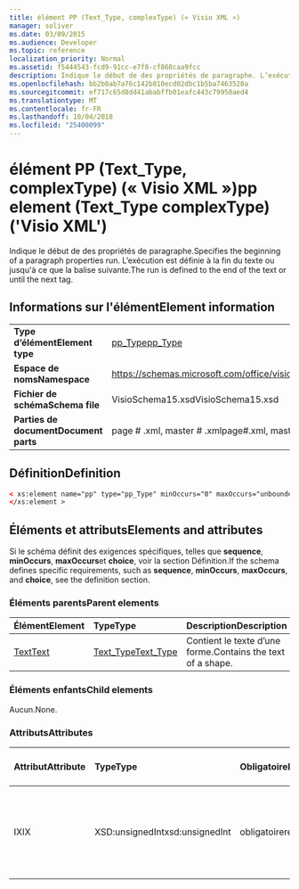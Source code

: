 ```yaml
---
title: élément PP (Text_Type, complexType) (« Visio XML »)
manager: soliver
ms.date: 03/09/2015
ms.audience: Developer
ms.topic: reference
localization_priority: Normal
ms.assetid: f5444543-fcd9-91cc-e7f8-cf860caa9fcc
description: Indique le début de des propriétés de paragraphe. L’exécution est définie à la fin du texte ou jusqu'à ce que la balise suivante.
ms.openlocfilehash: bb2b0ab7a76c142b810ecd02dbc1b5ba7463520a
ms.sourcegitcommit: ef717c65d8dd41ababffb01eafc443c79950aed4
ms.translationtype: MT
ms.contentlocale: fr-FR
ms.lasthandoff: 10/04/2018
ms.locfileid: "25400099"
---
```

# <a name="pp-element-texttype-complextype-visio-xml"></a><span data-ttu-id="17994-104">élément PP (Text_Type, complexType) (« Visio XML »)</span><span class="sxs-lookup"><span data-stu-id="17994-104">pp element (Text_Type complexType) ('Visio XML')</span></span>

<span data-ttu-id="17994-105">Indique le début de des propriétés de paragraphe.</span><span class="sxs-lookup"><span data-stu-id="17994-105">Specifies the beginning of a paragraph properties run.</span></span> <span data-ttu-id="17994-106">L’exécution est définie à la fin du texte ou jusqu'à ce que la balise suivante.</span><span class="sxs-lookup"><span data-stu-id="17994-106">The run is defined to the end of the text or until the next tag.</span></span>
  
## <a name="element-information"></a><span data-ttu-id="17994-107">Informations sur l'élément</span><span class="sxs-lookup"><span data-stu-id="17994-107">Element information</span></span>

|||
|:-----|:-----|
|<span data-ttu-id="17994-108">**Type d’élément**</span><span class="sxs-lookup"><span data-stu-id="17994-108">**Element type**</span></span> <br/> |[<span data-ttu-id="17994-109">pp_Type</span><span class="sxs-lookup"><span data-stu-id="17994-109">pp_Type</span></span>](pp_type-complextypevisio-xml.md) <br/> |
|<span data-ttu-id="17994-110">**Espace de noms**</span><span class="sxs-lookup"><span data-stu-id="17994-110">**Namespace**</span></span> <br/> |https://schemas.microsoft.com/office/visio/2012/main  <br/> |
|<span data-ttu-id="17994-111">**Fichier de schéma**</span><span class="sxs-lookup"><span data-stu-id="17994-111">**Schema file**</span></span> <br/> |<span data-ttu-id="17994-112">VisioSchema15.xsd</span><span class="sxs-lookup"><span data-stu-id="17994-112">VisioSchema15.xsd</span></span>  <br/> |
|<span data-ttu-id="17994-113">**Parties de document**</span><span class="sxs-lookup"><span data-stu-id="17994-113">**Document parts**</span></span> <br/> |<span data-ttu-id="17994-114">page # .xml, master # .xml</span><span class="sxs-lookup"><span data-stu-id="17994-114">page#.xml, master#.xml</span></span>  <br/> |
   
## <a name="definition"></a><span data-ttu-id="17994-115">Définition</span><span class="sxs-lookup"><span data-stu-id="17994-115">Definition</span></span>

```XML
< xs:element name="pp" type="pp_Type" minOccurs="0" maxOccurs="unbounded" >
</xs:element >
```

## <a name="elements-and-attributes"></a><span data-ttu-id="17994-116">Éléments et attributs</span><span class="sxs-lookup"><span data-stu-id="17994-116">Elements and attributes</span></span>

<span data-ttu-id="17994-117">Si le schéma définit des exigences spécifiques, telles que **sequence**, **minOccurs**, **maxOccurs**et **choice**, voir la section Définition.</span><span class="sxs-lookup"><span data-stu-id="17994-117">If the schema defines specific requirements, such as **sequence**, **minOccurs**, **maxOccurs**, and **choice**, see the definition section.</span></span> 
  
### <a name="parent-elements"></a><span data-ttu-id="17994-118">Éléments parents</span><span class="sxs-lookup"><span data-stu-id="17994-118">Parent elements</span></span>

|<span data-ttu-id="17994-119">**Élément**</span><span class="sxs-lookup"><span data-stu-id="17994-119">**Element**</span></span>|<span data-ttu-id="17994-120">**Type**</span><span class="sxs-lookup"><span data-stu-id="17994-120">**Type**</span></span>|<span data-ttu-id="17994-121">**Description**</span><span class="sxs-lookup"><span data-stu-id="17994-121">**Description**</span></span>|
|:-----|:-----|:-----|
|[<span data-ttu-id="17994-122">Text</span><span class="sxs-lookup"><span data-stu-id="17994-122">Text</span></span>](text-element-shapesheet_type-complextypevisio-xml.md) <br/> |[<span data-ttu-id="17994-123">Text_Type</span><span class="sxs-lookup"><span data-stu-id="17994-123">Text_Type</span></span>](text_type-complextypevisio-xml.md) <br/> |<span data-ttu-id="17994-124">Contient le texte d’une forme.</span><span class="sxs-lookup"><span data-stu-id="17994-124">Contains the text of a shape.</span></span>  <br/> |
   
### <a name="child-elements"></a><span data-ttu-id="17994-125">Éléments enfants</span><span class="sxs-lookup"><span data-stu-id="17994-125">Child elements</span></span>

<span data-ttu-id="17994-126">Aucun.</span><span class="sxs-lookup"><span data-stu-id="17994-126">None.</span></span>
  
### <a name="attributes"></a><span data-ttu-id="17994-127">Attributs</span><span class="sxs-lookup"><span data-stu-id="17994-127">Attributes</span></span>

|<span data-ttu-id="17994-128">**Attribut**</span><span class="sxs-lookup"><span data-stu-id="17994-128">**Attribute**</span></span>|<span data-ttu-id="17994-129">**Type**</span><span class="sxs-lookup"><span data-stu-id="17994-129">**Type**</span></span>|<span data-ttu-id="17994-130">**Obligatoire**</span><span class="sxs-lookup"><span data-stu-id="17994-130">**Required**</span></span>|<span data-ttu-id="17994-131">**Description**</span><span class="sxs-lookup"><span data-stu-id="17994-131">**Description**</span></span>|<span data-ttu-id="17994-132">**Valeurs possibles**</span><span class="sxs-lookup"><span data-stu-id="17994-132">**Possible values**</span></span>|
|:-----|:-----|:-----|:-----|:-----|
|<span data-ttu-id="17994-133">IX</span><span class="sxs-lookup"><span data-stu-id="17994-133">IX</span></span>  <br/> |<span data-ttu-id="17994-134">XSD:unsignedInt</span><span class="sxs-lookup"><span data-stu-id="17994-134">xsd:unsignedInt</span></span>  <br/> |<span data-ttu-id="17994-135">obligatoire</span><span class="sxs-lookup"><span data-stu-id="17994-135">required</span></span>  <br/> |<span data-ttu-id="17994-136">L’index de l’élément de **paragraphe** qui spécifie la mise en forme appliquée à l’exécution.</span><span class="sxs-lookup"><span data-stu-id="17994-136">The index of the **Para** element that specifies the formatting applied to this run.</span></span>  <br/> |<span data-ttu-id="17994-137">Valeurs du type xsd:unsignedInt.</span><span class="sxs-lookup"><span data-stu-id="17994-137">Values of the xsd:unsignedInt type.</span></span>  <br/> |
   

